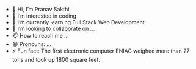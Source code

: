 - 👋 Hi, I’m Pranav Sakthi
- 👀 I’m interested in coding
- 🌱 I’m currently learning Full Stack Web Development
- 💞️ I’m looking to collaborate on ...
- 📫 How to reach me ...
- 😄 Pronouns: ...
- ⚡ Fun fact: The first electronic computer ENIAC weighed more than 27 tons and took up 1800 square feet.

<!---
pranavsakthib/pranavsakthib is a ✨ special ✨ repository because its `README.md` (this file) appears on your GitHub profile.
You can click the Preview link to take a look at your changes.
--->

